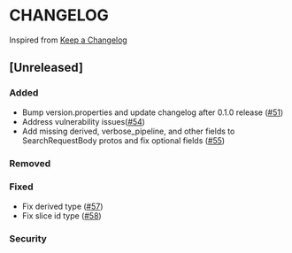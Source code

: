 # CHANGELOG

Inspired from [Keep a Changelog](https://keepachangelog.com/en/1.0.0/)

## [Unreleased]
### Added
- Bump version.properties and update changelog after 0.1.0 release  ([#51](https://github.com/opensearch-project/opensearch-protobufs/pull/51))
- Address vulnerability issues([#54](https://github.com/opensearch-project/opensearch-protobufs/pull/54/))
- Add missing derived, verbose_pipeline, and other fields to SearchRequestBody protos and fix optional fields ([#55](https://github.com/opensearch-project/opensearch-protobufs/pull/55))

### Removed

### Fixed
- Fix derived type ([#57](https://github.com/opensearch-project/opensearch-protobufs/pull/57))
- Fix slice id type ([#58](https://github.com/opensearch-project/opensearch-protobufs/pull/58))

### Security
